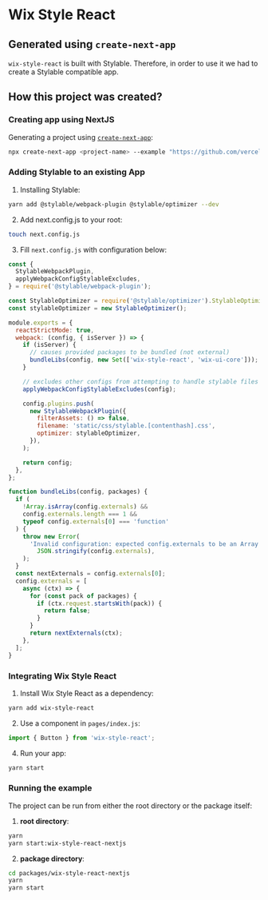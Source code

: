 # Wix Style React

## Generated using `create-next-app`

`wix-style-react` is built with Stylable. Therefore, in order to use it we had to create a Stylable compatible app.

## How this project was created?

### Creating app using NextJS

Generating a project using [`create-next-app`](https://nextjs.org/learn/basics/create-nextjs-app/setup):

```bash
npx create-next-app <project-name> --example "https://github.com/vercel/next-learn/tree/master/basics/learn-starter"
```

### Adding Stylable to an existing App

1. Installing Stylable:

```bash
yarn add @stylable/webpack-plugin @stylable/optimizer --dev
```

2. Add next.config.js to your root:

```bash
touch next.config.js
```

3. Fill `next.config.js` with configuration below:

```js
const {
  StylableWebpackPlugin,
  applyWebpackConfigStylableExcludes,
} = require('@stylable/webpack-plugin');

const StylableOptimizer = require('@stylable/optimizer').StylableOptimizer;
const stylableOptimizer = new StylableOptimizer();

module.exports = {
  reactStrictMode: true,
  webpack: (config, { isServer }) => {
    if (isServer) {
      // causes provided packages to be bundled (not external)
      bundleLibs(config, new Set(['wix-style-react', 'wix-ui-core']));
    }

    // excludes other configs from attempting to handle stylable files
    applyWebpackConfigStylableExcludes(config);

    config.plugins.push(
      new StylableWebpackPlugin({
        filterAssets: () => false,
        filename: 'static/css/stylable.[contenthash].css',
        optimizer: stylableOptimizer,
      }),
    );

    return config;
  },
};

function bundleLibs(config, packages) {
  if (
    !Array.isArray(config.externals) &&
    config.externals.length === 1 &&
    typeof config.externals[0] === 'function'
  ) {
    throw new Error(
      'Invalid configuration: expected config.externals to be an Array with a single function. got ' +
        JSON.stringify(config.externals),
    );
  }
  const nextExternals = config.externals[0];
  config.externals = [
    async (ctx) => {
      for (const pack of packages) {
        if (ctx.request.startsWith(pack)) {
          return false;
        }
      }
      return nextExternals(ctx);
    },
  ];
}
```

### Integrating Wix Style React

1. Install Wix Style React as a dependency:

```bash
yarn add wix-style-react
```

2. Use a component in `pages/index.js`:

```jsx
import { Button } from 'wix-style-react';
```

4. Run your app:

```bash
yarn start
```

### Running the example

The project can be run from either the root directory or the package itself:

1. **root directory**:

```bash
yarn
yarn start:wix-style-react-nextjs
```

2. **package directory**:

```bash
cd packages/wix-style-react-nextjs
yarn
yarn start
```
